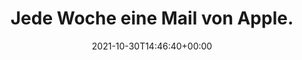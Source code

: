 ---
retweeted: false
source: <a href="https://about.twitter.com/products/tweetdeck" rel="nofollow">TweetDeck</a>
entities:
  user_mentions: []
  urls: []
  symbols: []
  media:
  - expanded_url: https://twitter.com/bascht/status/1454459745948127240/photo/1
    indices:
    - '32'
    - '55'
    url: https://t.co/oObfkYwswT
    media_url: http://pbs.twimg.com/media/FC9HUWrWEAIpO5n.jpg
    id_str: '1454459619674296322'
    id: '1454459619674296322'
    media_url_https: https://pbs.twimg.com/media/FC9HUWrWEAIpO5n.jpg
    sizes:
      large:
        w: '620'
        h: '497'
        resize: fit
      medium:
        w: '620'
        h: '497'
        resize: fit
      thumb:
        w: '150'
        h: '150'
        resize: crop
      small:
        w: '620'
        h: '497'
        resize: fit
    type: photo
    display_url: pic.twitter.com/oObfkYwswT
  hashtags: []
display_text_range:
- '0'
- '55'
favorite_count: '2'
id_str: '1454459745948127240'
truncated: false
retweet_count: '0'
id: '1454459745948127240'
possibly_sensitive: false
created_at: Sat Oct 30 14:46:40 +0000 2021
favorited: false
full_text: Jede Woche eine Mail von Apple.
lang: de
extended_entities:
  media:
  - expanded_url: https://twitter.com/bascht/status/1454459745948127240/photo/1
    indices:
    - '32'
    - '55'
    url: https://t.co/oObfkYwswT
    media_url: http://pbs.twimg.com/media/FC9HUWrWEAIpO5n.jpg
    id_str: '1454459619674296322'
    id: '1454459619674296322'
    media_url_https: https://pbs.twimg.com/media/FC9HUWrWEAIpO5n.jpg
    sizes:
      large:
        w: '620'
        h: '497'
        resize: fit
      medium:
        w: '620'
        h: '497'
        resize: fit
      thumb:
        w: '150'
        h: '150'
        resize: crop
      small:
        w: '620'
        h: '497'
        resize: fit
    type: photo
    display_url: pic.twitter.com/oObfkYwswT
tags:
- pesos:twitter
date: '2021-10-30T14:46:40+00:00'
src: https://twitter.com/bascht/status/1454459745948127240
original_url: https://twitter.com/bascht/status/1454459745948127240
type: twitter_tweet
media_url: https://img.bascht.com/twitter/pbs.twimg.com/media/FC9HUWrWEAIpO5n.jpg
text: Jede Woche eine Mail von Apple.
title: Jede Woche eine Mail von Apple.

---